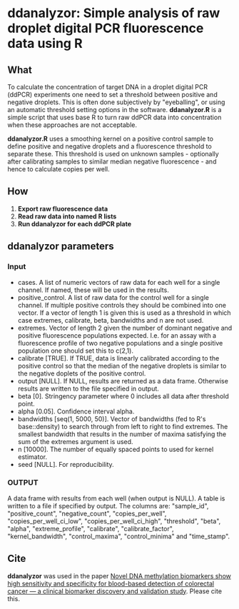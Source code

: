 # ddanalyzor: Simple analysis of raw droplet digital PCR fluorescence data using R

## What
To calculate the concentration of target DNA in a droplet digital PCR (ddPCR)
experiments one need to set a threshold between positive and negative droplets.
This is often done subjectively by "eyeballing", or using an automatic threshold
setting options in the software.
**ddanalyzor.R** is a simple script that uses base R to turn raw ddPCR
data into concentration when these approaches are not acceptable.

**ddanalyzor.R** uses a smoothing kernel on a positive control sample to define
positive and negative droplets and a fluorescence threshold to separate these.
This threshold is used on unknown samples - optionally after calibrating samples
to similar median negative fluorescence - and hence to calculate copies per well.


## How
1. **Export raw fluorescence data**
2. **Read raw data into named R lists**
3. **Run ddanalyzor for each ddPCR plate**

## ddanalyzor parameters
### Input
* cases. A list of numeric vectors of raw data for each well for a single channel. If named, these will be used in the results.  
* positive_control. A list of raw data for the control well for a single channel. If multiple positive controls they should be combined into one vector. If a vector of length 1 is given this is used as a threshold in which case extremes, calibrate, beta, bandwidths and n are not used.
* extremes. Vector of length 2 given the number of dominant negative and positive fluorescence populations expected. I.e. for an assay with a fluorescence profile of two negative populations and a single positive population one should set this to c(2,1).   
* calibrate [TRUE]. If TRUE, data is linearly calibrated according to the positive control so that the median of the negative droplets is similar to the negative doplets of the positive control.
* output [NULL]. If NULL, results are returned as a data frame. Otherwise results are written to the file specified in output.
* beta [0]. Stringency parameter where 0 includes all data after threshold point.
* alpha [0.05]. Confidence interval alpha.
* bandwidths [seq(1, 5000, 50)]. Vector of bandwidths (fed to R's base::density) to search through from left to right to find extremes. The smallest bandwidth that results in the number of maxima satisfying the sum of the extremes argument is used.
* n [10000]. The number of equally spaced points to used for kernel estimator.
* seed [NULL]. For reproducibility.

### OUTPUT
A data frame with results from each well (when output is NULL). A table is written
to a file if specified by output. The columns are: "sample_id", "positive_count",
"negative_count", "copies_per_well", "copies_per_well_ci_low", "copies_per_well_ci_high",
"threshold", "beta", "alpha", "extreme_profile", "calibrate", "calibrate_factor",
"kernel_bandwidth", "control_maxima", "control_minima" and "time_stamp".


## Cite
**ddanalyzor** was used in the paper [Novel DNA methylation biomarkers show high
sensitivity and specificity for blood-based detection of colorectal cancer — a
clinical biomarker discovery and validation study](https://doi.org/10.1186/s13148-019-0757-3).
Please cite this.
